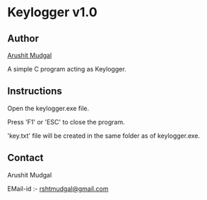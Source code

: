 # Keylogger v1.0

## Author 

[Arushit Mudgal](https://github.com/kira0204)

A simple C program acting as Keylogger.

## Instructions

Open the keylogger.exe file.

Press 'F1' or 'ESC' to close the program.

'key.txt' file will be created in the same folder as of keylogger.exe.

## Contact

Arushit Mudgal

EMail-id :- rshtmudgal@gmail.com


